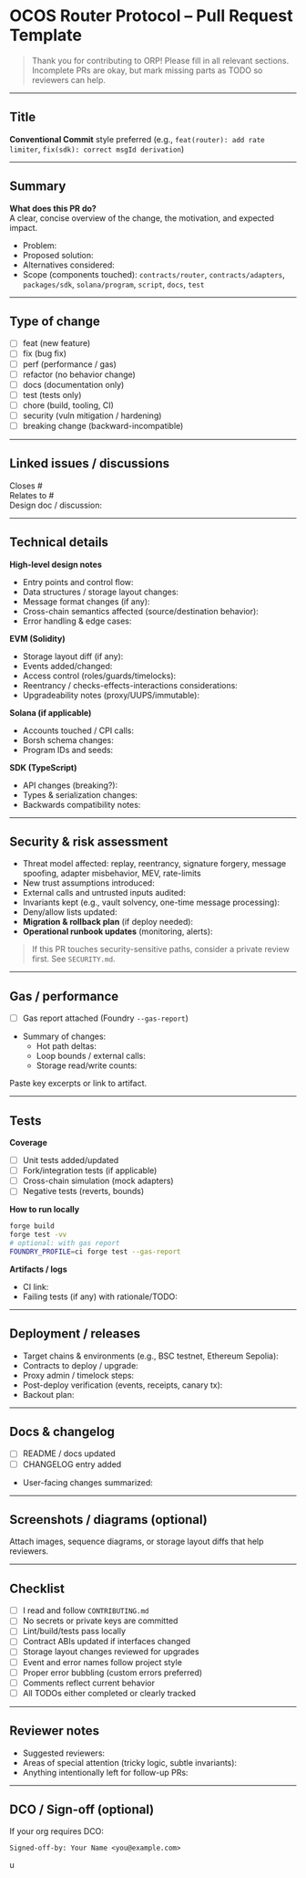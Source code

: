 # OCOS Router Protocol – Pull Request Template

> Thank you for contributing to ORP! Please fill in all relevant sections.
> Incomplete PRs are okay, but mark missing parts as TODO so reviewers can help.

---

## Title

**Conventional Commit** style preferred (e.g., `feat(router): add rate limiter`, `fix(sdk): correct msgId derivation`)

---

## Summary

**What does this PR do?**  
A clear, concise overview of the change, the motivation, and expected impact.

- Problem:
- Proposed solution:
- Alternatives considered:
- Scope (components touched): `contracts/router`, `contracts/adapters`, `packages/sdk`, `solana/program`, `script`, `docs`, `test`

---

## Type of change

- [ ] feat (new feature)
- [ ] fix (bug fix)
- [ ] perf (performance / gas)
- [ ] refactor (no behavior change)
- [ ] docs (documentation only)
- [ ] test (tests only)
- [ ] chore (build, tooling, CI)
- [ ] security (vuln mitigation / hardening)
- [ ] breaking change (backward-incompatible)

---

## Linked issues / discussions

Closes #  
Relates to #  
Design doc / discussion:

---

## Technical details

**High-level design notes**  
- Entry points and control flow:
- Data structures / storage layout changes:
- Message format changes (if any):
- Cross-chain semantics affected (source/destination behavior):
- Error handling & edge cases:

**EVM (Solidity)**  
- Storage layout diff (if any):  
- Events added/changed:  
- Access control (roles/guards/timelocks):  
- Reentrancy / checks-effects-interactions considerations:  
- Upgradeability notes (proxy/UUPS/immutable):

**Solana (if applicable)**  
- Accounts touched / CPI calls:  
- Borsh schema changes:  
- Program IDs and seeds:

**SDK (TypeScript)**  
- API changes (breaking?):  
- Types & serialization changes:  
- Backwards compatibility notes:

---

## Security & risk assessment

- Threat model affected: replay, reentrancy, signature forgery, message spoofing, adapter misbehavior, MEV, rate-limits
- New trust assumptions introduced:
- External calls and untrusted inputs audited:
- Invariants kept (e.g., vault solvency, one-time message processing):
- Deny/allow lists updated:
- **Migration & rollback plan** (if deploy needed):
- **Operational runbook updates** (monitoring, alerts):

> If this PR touches security-sensitive paths, consider a private review first. See `SECURITY.md`.

---

## Gas / performance

- [ ] Gas report attached (Foundry `--gas-report`)  
- Summary of changes:
  - Hot path deltas:
  - Loop bounds / external calls:
  - Storage read/write counts:

Paste key excerpts or link to artifact.

---

## Tests

**Coverage**  
- [ ] Unit tests added/updated  
- [ ] Fork/integration tests (if applicable)  
- [ ] Cross-chain simulation (mock adapters)  
- [ ] Negative tests (reverts, bounds)

**How to run locally**
```bash
forge build
forge test -vv
# optional: with gas report
FOUNDRY_PROFILE=ci forge test --gas-report
```

**Artifacts / logs**  
- CI link:
- Failing tests (if any) with rationale/TODO:

---

## Deployment / releases

- Target chains & environments (e.g., BSC testnet, Ethereum Sepolia):
- Contracts to deploy / upgrade:
- Proxy admin / timelock steps:
- Post-deploy verification (events, receipts, canary tx):
- Backout plan:

---

## Docs & changelog

- [ ] README / docs updated
- [ ] CHANGELOG entry added
- User-facing changes summarized:

---

## Screenshots / diagrams (optional)

Attach images, sequence diagrams, or storage layout diffs that help reviewers.

---

## Checklist

- [ ] I read and follow `CONTRIBUTING.md`
- [ ] No secrets or private keys are committed
- [ ] Lint/build/tests pass locally
- [ ] Contract ABIs updated if interfaces changed
- [ ] Storage layout changes reviewed for upgrades
- [ ] Event and error names follow project style
- [ ] Proper error bubbling (custom errors preferred)
- [ ] Comments reflect current behavior
- [ ] All TODOs either completed or clearly tracked

---

## Reviewer notes

- Suggested reviewers:
- Areas of special attention (tricky logic, subtle invariants):
- Anything intentionally left for follow-up PRs:

---

## DCO / Sign-off (optional)

If your org requires DCO:

```
Signed-off-by: Your Name <you@example.com>
```
u
